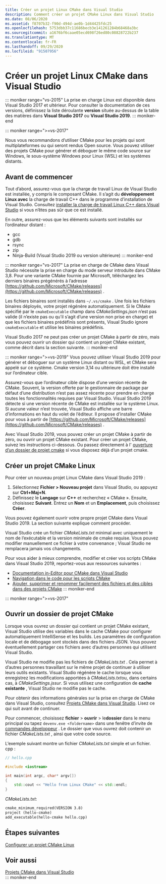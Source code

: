 ```yaml
---
title: Créer un projet Linux CMake dans Visual Studio
description: Comment créer un projet CMake Linux dans Visual Studio
ms.date: 08/06/2020
ms.assetid: f8707b32-f90d-494d-ae0b-1d44425fdc25
ms.openlocfilehash: 5753dbb37c11686becb3e141261284b68468a3bc
ms.sourcegitcommit: a1676bf6caae05ecd698f26ed80c08828722b237
ms.translationtype: MT
ms.contentlocale: fr-FR
ms.lasthandoff: 09/29/2020
ms.locfileid: "91507956"
---
```

# <a name="create-a-cmake-linux-project-in-visual-studio"></a>Créer un projet Linux CMake dans Visual Studio

::: moniker range="vs-2015"
La prise en charge Linux est disponible dans Visual Studio 2017 et ultérieur. Pour consulter la documentation de ces versions, définissez la liste déroulante **version** située au-dessus de la table des matières dans **Visual Studio 2017** ou **Visual Studio 2019**.
::: moniker-end

::: moniker range=">=vs-2017"

Nous vous recommandons d’utiliser CMake pour les projets qui sont multiplateformes ou qui seront rendus Open source. Vous pouvez utiliser des projets CMake pour générer et déboguer le même code source sur Windows, le sous-système Windows pour Linux (WSL) et les systèmes distants.

## <a name="before-you-begin"></a>Avant de commencer

Tout d’abord, assurez-vous que la charge de travail Linux de Visual Studio est installée, y compris le composant CMake. Il s’agit du **développement Linux avec** la charge de travail C++ dans le programme d’installation de Visual Studio. Consultez [installer la charge de travail Linux C++ dans Visual Studio](download-install-and-setup-the-linux-development-workload.md) si vous n’êtes pas sûr que ce est installé.

En outre, assurez-vous que les éléments suivants sont installés sur l’ordinateur distant :

- gcc
- gdb
- rsync
- zip
- Ninja-Build (Visual Studio 2019 ou version ultérieure)
::: moniker-end

::: moniker range="vs-2017"
La prise en charge de CMake dans Visual Studio nécessite la prise en charge du mode serveur introduite dans CMake 3,8. Pour une variante CMake fournie par Microsoft, téléchargez les derniers binaires prégénérés à l’adresse [https://github.com/Microsoft/CMake/releases](https://github.com/Microsoft/CMake/releases) .

Les fichiers binaires sont installés dans `~/.vs/cmake` . Une fois les fichiers binaires déployés, votre projet régénère automatiquement. Si le CMake spécifié par le `cmakeExecutable` champ dans *CMakeSettings.json* n’est pas valide (il n’existe pas ou qu’il s’agit d’une version non prise en charge) et que les fichiers binaires prédéfinis sont présents, Visual Studio ignore `cmakeExecutable` et utilise les binaires prédéfinis.

Visual Studio 2017 ne peut pas créer un projet CMake à partir de zéro, mais vous pouvez ouvrir un dossier qui contient un projet CMake existant, comme décrit dans la section suivante.
::: moniker-end

::: moniker range=">=vs-2019"
Vous pouvez utiliser Visual Studio 2019 pour générer et déboguer sur un système Linux distant ou WSL, et CMake sera appelé sur ce système. Cmake version 3,14 ou ultérieure doit être installé sur l’ordinateur cible.

Assurez-vous que l’ordinateur cible dispose d’une version récente de CMake. Souvent, la version offerte par le gestionnaire de package par défaut d’une distribution n’est pas assez récente pour prendre en charge toutes les fonctionnalités requises par Visual Studio. Visual Studio 2019 détecte si une version récente de CMake est installée sur le système Linux. Si aucune valeur n’est trouvée, Visual Studio affiche une barre d’informations en haut du volet de l’éditeur. Il propose d’installer CMake pour vous à partir de [https://github.com/Microsoft/CMake/releases](https://github.com/Microsoft/CMake/releases) .

Avec Visual Studio 2019, vous pouvez créer un projet CMake à partir de zéro, ou ouvrir un projet CMake existant. Pour créer un projet CMake, suivez les instructions ci-dessous. Ou passez directement à l' [ouverture d’un dossier de projet cmake](#open-a-cmake-project-folder) si vous disposez déjà d’un projet cmake.

## <a name="create-a-new-linux-cmake-project"></a>Créer un projet CMake Linux

Pour créer un nouveau projet Linux CMake dans Visual Studio 2019 :

1. Sélectionnez **Fichier > Nouveau projet** dans Visual Studio, ou appuyez sur **Ctrl+Maj+N**.
1. Définissez le **Langage** sur **C++** et recherchez « CMake ». Ensuite, choisissez **Suivant**. Entrez un **Nom** et un **Emplacement**, puis choisissez **Créer**.

Vous pouvez également ouvrir votre propre projet CMake dans Visual Studio 2019. La section suivante explique comment procéder.

Visual Studio crée un fichier *CMakeLists.txt* minimal avec uniquement le nom de l’exécutable et la version minimale de cmake requise. Vous pouvez modifier manuellement ce fichier à votre convenance ; Visual Studio ne remplacera jamais vos changements.

Pour vous aider à mieux comprendre, modifier et créer vos scripts CMake dans Visual Studio 2019, reportez-vous aux ressources suivantes :

- [Documentation in-Editor pour CMake dans Visual Studio](https://devblogs.microsoft.com/cppblog/in-editor-documentation-for-cmake-in-visual-studio/)
- [Navigation dans le code pour les scripts CMake](https://devblogs.microsoft.com/cppblog/code-navigation-for-cmake-scripts/)
- [Ajouter, supprimer et renommer facilement des fichiers et des cibles dans des projets CMake](https://devblogs.microsoft.com/cppblog/easily-add-remove-and-rename-files-and-targets-in-cmake-projects/)
::: moniker-end

::: moniker range=">=vs-2017"

## <a name="open-a-cmake-project-folder"></a>Ouvrir un dossier de projet CMake

Lorsque vous ouvrez un dossier qui contient un projet CMake existant, Visual Studio utilise des variables dans le cache CMake pour configurer automatiquement IntelliSense et les builds. Les paramètres de configuration locale et de débogage sont stockés dans des fichiers JSON. Vous pouvez éventuellement partager ces fichiers avec d’autres personnes qui utilisent Visual Studio.

Visual Studio ne modifie pas les fichiers de *CMakeLists.txt* . Cela permet à d’autres personnes travaillant sur le même projet de continuer à utiliser leurs outils existants. Visual Studio régénère le cache lorsque vous enregistrez les modifications apportées à *CMakeLists.txt*ou, dans certains cas, à *CMakeSettings.jssur*. Si vous utilisez une configuration de **cache existante** , Visual Studio ne modifie pas le cache.

Pour obtenir des informations générales sur la prise en charge de CMake dans Visual Studio, consultez [Projets CMake dans Visual Studio](../build/cmake-projects-in-visual-studio.md). Lisez ce qui suit avant de continuer.

Pour commencer, choisissez **fichier**  >  **ouvrir**  >  le**dossier** dans le menu principal ou tapez `devenv.exe <foldername>` dans une fenêtre d’invite de [commandes développeur](../build/building-on-the-command-line.md) . Le dossier que vous ouvrez doit contenir un fichier *CMakeLists.txt* , ainsi que votre code source.

L’exemple suivant montre un fichier *CMakeLists.txt* simple et un fichier. cpp :

```cpp
// hello.cpp

#include <iostream>

int main(int argc, char* argv[])
{
    std::cout << "Hello from Linux CMake" << std::endl;
}
```

*CMakeLists.txt*:

```txt
cmake_minimum_required(VERSION 3.8)
project (hello-cmake)
add_executable(hello-cmake hello.cpp)
```

## <a name="next-steps"></a>Étapes suivantes

[Configurer un projet CMake Linux](cmake-linux-configure.md)

## <a name="see-also"></a>Voir aussi

[Projets CMake dans Visual Studio](../build/cmake-projects-in-visual-studio.md)<br/>
::: moniker-end
